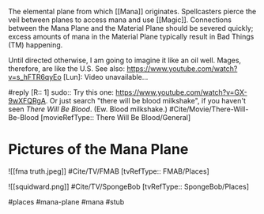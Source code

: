 The elemental plane from which [[Mana]] originates. Spellcasters pierce the veil between planes to access mana and use [[Magic]]. Connections between the Mana Plane and the Material Plane should be severed quickly; excess amounts of mana in the Material Plane typically result in Bad Things (TM) happening.

Until directed otherwise, I am going to imagine it like an oil well. Mages, therefore, are like the U.S. See also: https://www.youtube.com/watch?v=s_hFTR6qyEo
	[Lun]: Video unavailable...

#reply [R:: 1]
sudo:: Try this one: https://www.youtube.com/watch?v=GX-9wXFQRgA. Or just search "there will be blood milkshake", if you haven't seen *There Will Be Blood*. (Ew. Blood milkshake.)
#Cite/Movie/There-Will-Be-Blood [movieRefType:: There Will Be Blood/General]

# Pictures of the Mana Plane
![[fma truth.jpeg]]
#Cite/TV/FMAB [tvRefType:: FMAB/Places]

![[squidward.png]]
#Cite/TV/SpongeBob [tvRefType:: SpongeBob/Places]

#places #mana-plane #mana #stub 